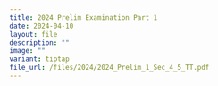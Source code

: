```yaml
---
title: 2024 Prelim Examination Part 1
date: 2024-04-10
layout: file
description: ""
image: ""
variant: tiptap
file_url: /files/2024/2024_Prelim_1_Sec_4_5_TT.pdf
---
```

